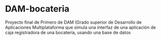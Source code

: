 # DAM-bocateria
Proyecto final de Primero de DAM (Grado superior de Desarrollo de Aplicaciones Multiplataforma que simula una interfaz de una aplicación de caja registradora de una bocatería, usando una base de datos
